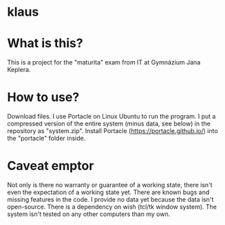 # klaus

# What is this?

This is a project for the "maturita" exam from IT at Gymnázium Jana Keplera.

# How to use?

Download files. I use Portacle on Linux Ubuntu to run the program. I put a compressed version of the entire system (minus data, see below) in the repository as "system.zip". Install Portacle (https://portacle.github.io/) into the "portacle" folder inside.

# Caveat emptor

Not only is there no warranty or guarantee of a working state, there isn't even the expectation of a working state yet. There are known bugs and missing features in the code. I provide no data yet because the data isn't open-source. There is a dependency on wish (tcl/tk window system). The system isn't tested on any other computers than my own.
